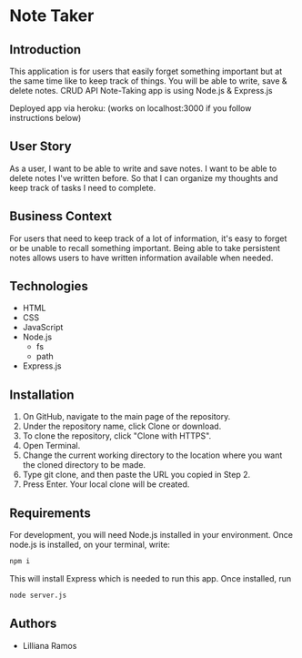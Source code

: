 # Note Taker

## Introduction
This application is for users that easily forget something important but at the same time like to keep track of things. You will be able to write, save & delete notes. CRUD API Note-Taking app is using Node.js & Express.js

Deployed app via heroku: 
(works on localhost:3000 if you follow instructions below)

## User Story
As a user, I want to be able to write and save notes.
I want to be able to delete notes I've written before.
So that I can organize my thoughts and keep track of tasks I need to complete.

## Business Context
For users that need to keep track of a lot of information, it's easy to forget or be unable to recall something important. Being able to take persistent notes allows users to have written information available when needed.

## Technologies
* HTML 
* CSS 
* JavaScript
* Node.js
  * fs
  * path
* Express.js 

## Installation
1. On GitHub, navigate to the main page of the repository.
2. Under the repository name, click Clone or download.
3. To clone the repository, click "Clone with HTTPS".
4. Open Terminal.
5. Change the current working directory to the location where you want the cloned directory to be made.
6. Type git clone, and then paste the URL you copied in Step 2.
7. Press Enter. Your local clone will be created. 

## Requirements

For development, you will need Node.js installed in your environment. Once node.js is installed, on your terminal, write: 
``` bash 
npm i 
``` 
This will install Express which is needed to run this app. 
 Once installed, run 
 ```bash 
node server.js
 ```

## Authors
* Lilliana Ramos

